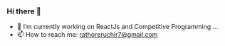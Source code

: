 ### Hi there 👋

<!--
**rathoreruchir7/rathoreruchir7** is a ✨ _special_ ✨ repository because its `README.md` (this file) appears on your GitHub profile.
<!-- 
Here are some ideas to get you started: -->
- 🔭 I’m currently working on ReactJs and Competitive Programming ...
- 📫 How to reach me: rathoreruchir7@gmail.com
